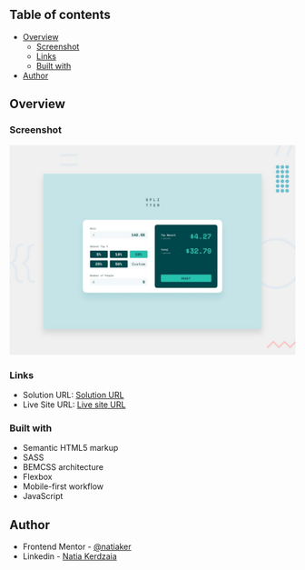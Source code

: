 ## Table of contents

- [Overview](#overview)
  - [Screenshot](#screenshot)
  - [Links](#links)
  - [Built with](#built-with)
- [Author](#author)

## Overview

### Screenshot

![](design/desktop-preview.jpg)

### Links

- Solution URL: [Solution URL](https://github.com/natiaker/tip-calculator-app-main.git)
- Live Site URL: [Live site URL](https://natiaker.github.io/tip-calculator-app-main)

### Built with

- Semantic HTML5 markup
- SASS
- BEMCSS architecture
- Flexbox
- Mobile-first workflow
- JavaScript

## Author

- Frontend Mentor - [@natiaker](https://www.frontendmentor.io/profile/natiaker)
- Linkedin - [Natia Kerdzaia](linkedin.com/in/natiaker/)

